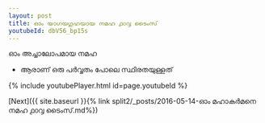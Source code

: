 ```yaml
---
layout: post
title: ഓം യാഗയഗുഹയായ നമഹ ൧൦൮ ടൈംസ്
youtubeId: dbV56_bp15s
---
```

 
 
 ഓം അച്ചാലോപമായ നമഹ 
 
 -  ആരാണ് ഒരു പർവ്വതം പോലെ സ്ഥിരതയുള്ളത് 
 
  
 
  
 
 
 
 
 
 


{% include youtubePlayer.html id=page.youtubeId %}
 
[Next]({{ site.baseurl }}{% link  split2/_posts/2016-05-14-ഓം മഹാകർമനെ നമഹ ൧൦൮ ടൈംസ്.md%})
 
